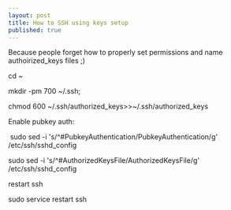 ```yaml
---
layout: post
title: How to SSH using keys setup
published: true
---
```


Because people forget how to properly set permissions and name authoirized\_keys files ;)

cd ~

mkdir -pm 700 ~/.ssh;

chmod 600 ~/.ssh/authorized\_keys&gt;&gt;~/.ssh/authorized\_keys

Enable pubkey auth:

&nbsp;sudo sed -i 's/^#PubkeyAuthentication/PubkeyAuthentication/g' /etc/ssh/sshd\_config

sudo sed -i 's/^#AuthorizedKeysFile/AuthorizedKeysFile/g' /etc/ssh/sshd\_config

restart ssh

sudo service restart ssh